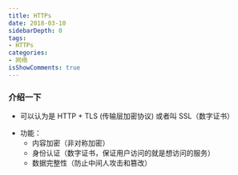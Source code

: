 ```yaml
---
title: HTTPs
date: 2018-03-10
sidebarDepth: 0
tags:
- HTTPs
categories:
- 网络
isShowComments: true
---
```



### 介绍一下
- 可以认为是 HTTP + TLS (传输层加密协议) 或者叫 SSL（数字证书）
+ 功能：
    - 内容加密（非对称加密）
    - 身份认证（数字证书，保证用户访问的就是想访问的服务）
    - 数据完整性（防止中间人攻击和篡改）











